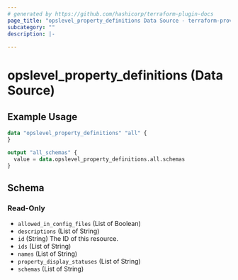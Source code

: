 ```yaml
---
# generated by https://github.com/hashicorp/terraform-plugin-docs
page_title: "opslevel_property_definitions Data Source - terraform-provider-opslevel"
subcategory: ""
description: |-
  
---
```


# opslevel_property_definitions (Data Source)



## Example Usage

```terraform
data "opslevel_property_definitions" "all" {
}

output "all_schemas" {
  value = data.opslevel_property_definitions.all.schemas
}
```

<!-- schema generated by tfplugindocs -->
## Schema

### Read-Only

- `allowed_in_config_files` (List of Boolean)
- `descriptions` (List of String)
- `id` (String) The ID of this resource.
- `ids` (List of String)
- `names` (List of String)
- `property_display_statuses` (List of String)
- `schemas` (List of String)


